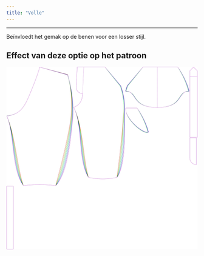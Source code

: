 ```yaml
---
title: "Volle"
---
```


---

Beïnvloedt het gemak op de benen voor een losser stijl.

## Effect van deze optie op het patroon

![Deze afbeelding toont het effect van deze optie door meerdere varianten die een andere waarde hebben voor deze optie te vervangen](cornelius_fullness_sample.svg "Effect van deze optie op het patroon")
